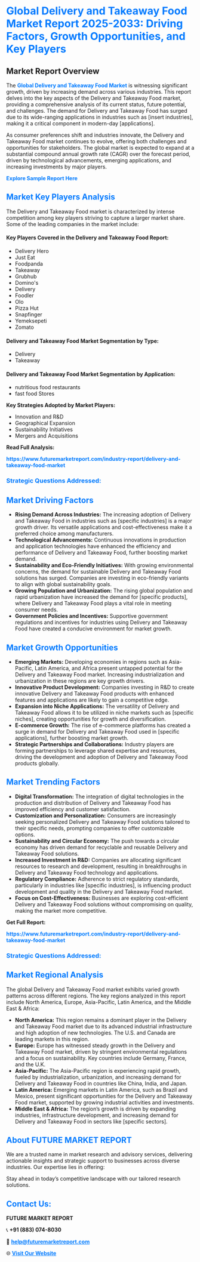 <h1 style="color: #007BFF;">Global Delivery and Takeaway Food Market Report 2025-2033: Driving Factors, Growth Opportunities, and Key Players</h1>

<section id="overview">
<h2>Market Report Overview</h2>
<p>The <a href="https://www.futuremarketreport.com/industry-report/delivery-and-takeaway-food-market" style="color: #007BFF; text-decoration: none;"><strong>Global Delivery and Takeaway Food Market</strong></a> is witnessing significant growth, driven by increasing demand across various industries. This report delves into the key aspects of the Delivery and Takeaway Food market, providing a comprehensive analysis of its current status, future potential, and challenges. The demand for Delivery and Takeaway Food has surged due to its wide-ranging applications in industries such as [insert industries], making it a critical component in modern-day [applications].</p>
<p>As consumer preferences shift and industries innovate, the Delivery and Takeaway Food market continues to evolve, offering both challenges and opportunities for stakeholders. The global market is expected to expand at a substantial compound annual growth rate (CAGR) over the forecast period, driven by technological advancements, emerging applications, and increasing investments by major players.</p>
</section>

<section id="overview">
<p><a href="https://www.futuremarketreport.com/request-sample/reportId=56685" style="color: #007BFF; text-decoration: none;"><strong>Explore Sample Report Here</strong></a></p>
</section>

<section id="key-players">
<h2 style="color: #007BFF;">Market Key Players Analysis</h2>
<p>The Delivery and Takeaway Food market is characterized by intense competition among key players striving to capture a larger market share. Some of the leading companies in the market include:</p>
<h4>Key Players Covered in the Delivery and Takeaway Food Report:</h4>
<ul><li>Delivery Hero</li><li>Just Eat</li><li>Foodpanda</li><li>Takeaway</li><li>Grubhub</li><li>Domino&#039;s</li><li>Delivery</li><li>Foodler</li><li>Olo</li><li>Pizza Hut</li><li>Snapfinger</li><li>Yemeksepeti</li><li>Zomato</li></ul>
<h4>Delivery and Takeaway Food Market Segmentation by Type:</h4>
<ul><li>Delivery</li><li>Takeaway</li></ul>

<h4>Delivery and Takeaway Food Market Segmentation by Application:</h4>
<ul><li>nutritious food restaurants</li><li>fast food Stores</li></ul>
<p><strong>Key Strategies Adopted by Market Players:</strong></p>
<ul>
<li>Innovation and R&D</li>
<li>Geographical Expansion</li>
<li>Sustainability Initiatives</li>
<li>Mergers and Acquisitions</li>
</ul>
</section>

<section>
<p><strong>Read Full Analysis: </strong></p><a href="https://www.futuremarketreport.com/industry-report/delivery-and-takeaway-food-market" style="color: #007BFF; text-decoration: none;"><strong>https://www.futuremarketreport.com/industry-report/delivery-and-takeaway-food-market</strong></a>
<h3 style="color: #007BFF;">Strategic Questions Addressed:</h3>
</section>

<section id="driving-factors">
<h2 style="color: #007BFF;">Market Driving Factors</h2>
<ul>
<li><strong>Rising Demand Across Industries:</strong> The increasing adoption of Delivery and Takeaway Food in industries such as [specific industries] is a major growth driver. Its versatile applications and cost-effectiveness make it a preferred choice among manufacturers.</li>
<li><strong>Technological Advancements:</strong> Continuous innovations in production and application technologies have enhanced the efficiency and performance of Delivery and Takeaway Food, further boosting market demand.</li>
<li><strong>Sustainability and Eco-Friendly Initiatives:</strong> With growing environmental concerns, the demand for sustainable Delivery and Takeaway Food solutions has surged. Companies are investing in eco-friendly variants to align with global sustainability goals.</li>
<li><strong>Growing Population and Urbanization:</strong> The rising global population and rapid urbanization have increased the demand for [specific products], where Delivery and Takeaway Food plays a vital role in meeting consumer needs.</li>
<li><strong>Government Policies and Incentives:</strong> Supportive government regulations and incentives for industries using Delivery and Takeaway Food have created a conducive environment for market growth.</li>
</ul>
</section>

<section id="growth-opportunities">
<h2 style="color: #007BFF;">Market Growth Opportunities</h2>
<ul>
<li><strong>Emerging Markets:</strong> Developing economies in regions such as Asia-Pacific, Latin America, and Africa present untapped potential for the Delivery and Takeaway Food market. Increasing industrialization and urbanization in these regions are key growth drivers.</li>
<li><strong>Innovative Product Development:</strong> Companies investing in R&D to create innovative Delivery and Takeaway Food products with enhanced features and applications are likely to gain a competitive edge.</li>
<li><strong>Expansion into Niche Applications:</strong> The versatility of Delivery and Takeaway Food allows it to be utilized in niche markets such as [specific niches], creating opportunities for growth and diversification.</li>
<li><strong>E-commerce Growth:</strong> The rise of e-commerce platforms has created a surge in demand for Delivery and Takeaway Food used in [specific applications], further boosting market growth.</li>
<li><strong>Strategic Partnerships and Collaborations:</strong> Industry players are forming partnerships to leverage shared expertise and resources, driving the development and adoption of Delivery and Takeaway Food products globally.</li>
</ul>
</section>

<section id="trending-factors">
<h2 style="color: #007BFF;">Market Trending Factors</h2>
<ul>
<li><strong>Digital Transformation:</strong> The integration of digital technologies in the production and distribution of Delivery and Takeaway Food has improved efficiency and customer satisfaction.</li>
<li><strong>Customization and Personalization:</strong> Consumers are increasingly seeking personalized Delivery and Takeaway Food solutions tailored to their specific needs, prompting companies to offer customizable options.</li>
<li><strong>Sustainability and Circular Economy:</strong> The push towards a circular economy has driven demand for recyclable and reusable Delivery and Takeaway Food solutions.</li>
<li><strong>Increased Investment in R&D:</strong> Companies are allocating significant resources to research and development, resulting in breakthroughs in Delivery and Takeaway Food technology and applications.</li>
<li><strong>Regulatory Compliance:</strong> Adherence to strict regulatory standards, particularly in industries like [specific industries], is influencing product development and quality in the Delivery and Takeaway Food market.</li>
<li><strong>Focus on Cost-Effectiveness:</strong> Businesses are exploring cost-efficient Delivery and Takeaway Food solutions without compromising on quality, making the market more competitive.</li>
</ul>
</section>

<section>
<p><strong>Get Full Report: </strong></p><a href="https://www.futuremarketreport.com/industry-report/delivery-and-takeaway-food-market" style="color: #007BFF; text-decoration: none;"><strong>https://www.futuremarketreport.com/industry-report/delivery-and-takeaway-food-market</strong></a>
<h3 style="color: #007BFF;">Strategic Questions Addressed:</h3>
</section>


<section id="regional-analysis">
<h2 style="color: #007BFF;">Market Regional Analysis</h2>
<p>The global Delivery and Takeaway Food market exhibits varied growth patterns across different regions. The key regions analyzed in this report include North America, Europe, Asia-Pacific, Latin America, and the Middle East & Africa:</p>
<ul>
<li><strong>North America:</strong> This region remains a dominant player in the Delivery and Takeaway Food market due to its advanced industrial infrastructure and high adoption of new technologies. The U.S. and Canada are leading markets in this region.</li>
<li><strong>Europe:</strong> Europe has witnessed steady growth in the Delivery and Takeaway Food market, driven by stringent environmental regulations and a focus on sustainability. Key countries include Germany, France, and the U.K.</li>
<li><strong>Asia-Pacific:</strong> The Asia-Pacific region is experiencing rapid growth, fueled by industrialization, urbanization, and increasing demand for Delivery and Takeaway Food in countries like China, India, and Japan.</li>
<li><strong>Latin America:</strong> Emerging markets in Latin America, such as Brazil and Mexico, present significant opportunities for the Delivery and Takeaway Food market, supported by growing industrial activities and investments.</li>
<li><strong>Middle East & Africa:</strong> The region’s growth is driven by expanding industries, infrastructure development, and increasing demand for Delivery and Takeaway Food in sectors like [specific sectors].</li>
</ul>
</section>

<footer>
<h2 style="color: #007BFF;">About FUTURE MARKET REPORT</h2>
<p>We are a trusted name in market research and advisory services, delivering actionable insights and strategic support to businesses across diverse industries. Our expertise lies in offering:</p>

<p>Stay ahead in today’s competitive landscape with our tailored research solutions.</p>

<h2 style="color: #007BFF;">Contact Us:</h2>
<p><strong>FUTURE MARKET REPORT</strong></p>
<p>📞 <strong>+91 (883) 074-8030</strong></p>
<p>📧 <strong><a href="mailto:help@futuremarketreport.com" style="color: #007BFF;">help@futuremarketreport.com</a></strong></p>
<p>🌐 <strong><a href="https://www.futuremarketreport.com/" style="color: #007BFF;">Visit Our Website</a></strong></p>
</footer>